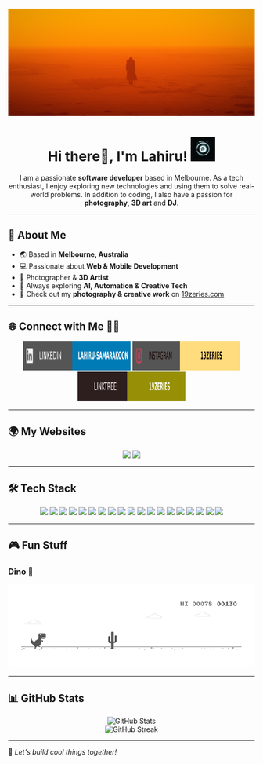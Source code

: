 ![MastHead](https://github.com/lahiru99/lahiru99/blob/main/BladeRunnerK1croped.jpg)

<h1 align="center">Hi there👋, I'm Lahiru! <img src="https://github.com/lahiru99/lahiru99/blob/main/VJl.gif" width="50" /></h1>

<p align="center">
  I am a passionate <b>software developer</b> based in Melbourne. As a tech enthusiast, I enjoy exploring new technologies and using them to solve real-world problems. In addition to coding, I also have a passion for <b>photography</b>, <b>3D art</b> and <b>DJ</b>.
</p>

---

## 🚀 About Me
- 🌏 Based in **Melbourne, Australia**
- 💻 Passionate about **Web & Mobile Development**
- 🎨 Photographer & **3D Artist**
- 🧠 Always exploring **AI, Automation & Creative Tech**
- 📸 Check out my **photography & creative work** on [19zeries.com](https://www.19zeries.com)

---

## 🌐 Connect with Me 🤝🏻

<p align="center">
  <a href="https://www.linkedin.com/in/lahiru-samarakoon/" target="_blank">
    <img src="https://github.com/lahiru99/lahiru99/blob/main/soc/ldn.svg" alt="LinkedIn" width="220" height="60">
  </a>
  <a href="https://www.instagram.com/19zeries/" target="_blank">
    <img src="https://github.com/lahiru99/lahiru99/blob/main/soc/insta.svg" alt="Instagram" width="220" height="60">
  </a>
  <a href="https://linktr.ee/19Zeries" target="_blank">
    <img src="https://github.com/lahiru99/lahiru99/blob/main/soc/linktree.svg" alt="LinkTree" width="220" height="60">
  </a>
</p>

---

## 🌍 My Websites  

<p align="center">
  <a href="https://www.lahirusamarakoon.com" target="_blank">
    <img src="https://img.shields.io/badge/🌐%20Portfolio-000000?style=for-the-badge&logo=Google-Chrome&logoColor=white">
  </a>
  <a href="https://www.19zeries.com" target="_blank">
    <img src="https://img.shields.io/badge/📸%20Photography%20%26%20Creative%20Work-FF8800?style=for-the-badge&logo=Adobe-Lightroom&logoColor=white">
  </a>
</p>


---

## 🛠️ Tech Stack

<p align="center">
  <img src="https://img.shields.io/badge/JavaScript-F7DF1E?style=for-the-badge&logo=javascript&logoColor=black">
  <img src="https://img.shields.io/badge/TypeScript-3178C6?style=for-the-badge&logo=typescript&logoColor=white">
  <img src="https://img.shields.io/badge/Python-3776AB?style=for-the-badge&logo=python&logoColor=white">
  <img src="https://img.shields.io/badge/C++-00599C?style=for-the-badge&logo=c%2B%2B&logoColor=white">
  <img src="https://img.shields.io/badge/Java-ED8B00?style=for-the-badge&logo=java&logoColor=white">
  <img src="https://img.shields.io/badge/Dart-0175C2?style=for-the-badge&logo=dart&logoColor=white">
  <img src="https://img.shields.io/badge/Ruby-CC342D?style=for-the-badge&logo=ruby&logoColor=white">
  <img src="https://img.shields.io/badge/HTML5-E34F26?style=for-the-badge&logo=html5&logoColor=white">
  <img src="https://img.shields.io/badge/CSS3-1572B6?style=for-the-badge&logo=css3&logoColor=white">
  <img src="https://img.shields.io/badge/React-20232A?style=for-the-badge&logo=react&logoColor=61DAFB">
  <img src="https://img.shields.io/badge/Angular-DD0031?style=for-the-badge&logo=angular&logoColor=white">
  <img src="https://img.shields.io/badge/Ionic-3880FF?style=for-the-badge&logo=ionic&logoColor=white">
  <img src="https://img.shields.io/badge/Flutter-02569B?style=for-the-badge&logo=flutter&logoColor=white">
  <img src="https://img.shields.io/badge/React%20Native-20232A?style=for-the-badge&logo=react&logoColor=61DAFB">
  <img src="https://img.shields.io/badge/MySQL-4479A1?style=for-the-badge&logo=mysql&logoColor=white">
  <img src="https://img.shields.io/badge/Firebase-FFCA28?style=for-the-badge&logo=firebase&logoColor=black">
  <img src="https://img.shields.io/badge/WordPress-21759B?style=for-the-badge&logo=wordpress&logoColor=white">
  <img src="https://img.shields.io/badge/Raspberry%20Pi-A22846?style=for-the-badge&logo=raspberry%20pi&logoColor=white">
  <img src="https://img.shields.io/badge/IoT%20Development-FF6F00?style=for-the-badge">
</p>



---

## 🎮 Fun Stuff

### Dino 🦖
![Dino](https://github.com/lahiru99/lahiru99/blob/main/dino.gif)

---

## 📊 GitHub Stats

<p align="center">
  <img src="https://github-readme-stats.vercel.app/api?username=lahiru99&show_icons=true&theme=radical" alt="GitHub Stats" />
  <br>
  <img src="https://github-readme-streak-stats.herokuapp.com/?user=lahiru99&theme=radical" alt="GitHub Streak" />
</p>

---

🚀 *Let's build cool things together!*
